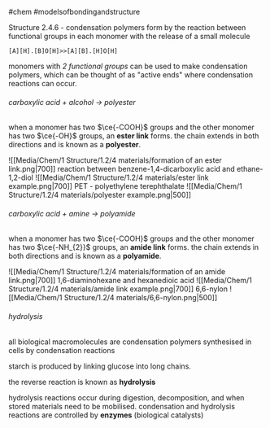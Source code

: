#chem #modelsofbondingandstructure 

Structure 2.4.6 - condensation polymers form by the reaction between functional groups in each monomer with the release of a small molecule

```smiles
[A][H].[B]O[H]>>[A][B].[H]O[H]
```

monomers with *2 functional groups* can be used to make condensation polymers, which can be thought of as "active ends" where condensation reactions can occur.

###### carboxylic acid + alcohol → polyester
when a monomer has two $\ce{-COOH}$ groups and the other monomer has two $\ce{-OH}$ groups, an **ester link** forms. the chain extends in both directions and is known as a **polyester**.

![[Media/Chem/1 Structure/1.2/4 materials/formation of an ester link.png|700]]
reaction between benzene-1,4-dicarboxylic acid and ethane-1,2-diol
![[Media/Chem/1 Structure/1.2/4 materials/ester link example.png|700]]
PET - polyethylene terephthalate
![[Media/Chem/1 Structure/1.2/4 materials/polyester example.png|500]]

###### carboxylic acid + amine → polyamide
when a monomer has two $\ce{-COOH}$ groups and the other monomer has two $\ce{-NH_{2}}$ groups, an **amide link** forms. the chain extends in both directions and is known as a **polyamide**.

![[Media/Chem/1 Structure/1.2/4 materials/formation of an amide link.png|700]]
1,6-diaminohexane and hexanedioic acid
![[Media/Chem/1 Structure/1.2/4 materials/amide link example.png|700]]
6,6-nylon
![[Media/Chem/1 Structure/1.2/4 materials/6,6-nylon.png|500]]

###### hydrolysis
all biological macromolecules are condensation polymers synthesised in cells by condensation reactions

starch is produced by linking glucose into long chains.

the reverse reaction is known as **hydrolysis**

hydrolysis reactions occur during digestion, decomposition, and when stored materials need to be mobilised. condensation and hydrolysis reactions are controlled by **enzymes** (biological catalysts)